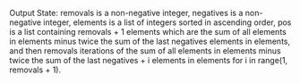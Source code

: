 Output State: removals is a non-negative integer, negatives is a non-negative integer, elements is a list of integers sorted in ascending order, pos is a list containing removals + 1 elements which are the sum of all elements in elements minus twice the sum of the last negatives elements in elements, and then removals iterations of the sum of all elements in elements minus twice the sum of the last negatives + i elements in elements for i in range(1, removals + 1).